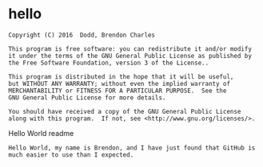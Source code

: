 # hello

    Copyright (C) 2016  Dodd, Brendon Charles

    This program is free software: you can redistribute it and/or modify
    it under the terms of the GNU General Public License as published by
    the Free Software Foundation, version 3 of the License..

    This program is distributed in the hope that it will be useful,
    but WITHOUT ANY WARRANTY; without even the implied warranty of
    MERCHANTABILITY or FITNESS FOR A PARTICULAR PURPOSE.  See the
    GNU General Public License for more details.

    You should have received a copy of the GNU General Public License
    along with this program.  If not, see <http://www.gnu.org/licenses/>.

Hello World readme

    Hello World, my name is Brendon, and I have just found that GitHub is
    much easier to use than I expected.
